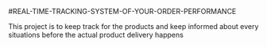 #REAL-TIME-TRACKING-SYSTEM-OF-YOUR-ORDER-PERFORMANCE

This project is to keep track for the products and keep informed about every situations before the actual product delivery happens
